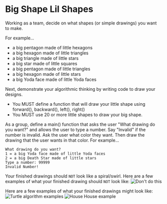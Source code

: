 # Big Shape Lil Shapes

Working as a team, decide on what shapes (or simple drawings) you want to make. 

For example...
- a big pentagon made of little hexagons
- a big hexagon made of little triangles
- a big triangle made of little stars
- a big star made of little squares
- a big pentagon made of little triangles
- a big hexagon made of little stars
- a big Yoda face made of little Yoda faces

Next, demonstrate your algorithmic thinking by writing code to draw your designs.

  - You MUST define a function that will draw your little shape using forward(), backward(), left(), right()
  - You MUST use 20 or more little shapes to draw your big shape.

As a group, define a main() function that asks the user "What drawing do you want?" and allows the user to type a number. Say "Invalid" if the number is invalid. Ask the user what color they want. Then draw the drawing that the user wants in that color. For example...
```
What drawing do you want?
1 = a big Yoda face made of little Yoda faces
2 = a big Death Star made of little stars
Type a number: 99999
Invalid Number!
```



Your finished drawings should ```NOT``` look like a spiral/swirl. Here are a few examples of what your finished drawing should ```NOT``` look like:
![Don't do this](/IDEK.png)

Here are a few examples of what your finished drawings might look like:
![Turtle algorithm examples](/drawingAlgorithm.png)
![House House example](/houseHouse.png)